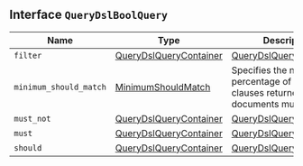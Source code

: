 ## Interface `QueryDslBoolQuery`

| Name | Type | Description |
| - | - | - |
| `filter` | [QueryDslQueryContainer](./QueryDslQueryContainer.md) | [QueryDslQueryContainer](./QueryDslQueryContainer.md)[] | The clause (query) must appear in matching documents. However, unlike `must`, the score of the query will be ignored. |
| `minimum_should_match` | [MinimumShouldMatch](./MinimumShouldMatch.md) | Specifies the number or percentage of `should` clauses returned documents must match. |
| `must_not` | [QueryDslQueryContainer](./QueryDslQueryContainer.md) | [QueryDslQueryContainer](./QueryDslQueryContainer.md)[] | The clause (query) must not appear in the matching documents. Because scoring is ignored, a score of `0` is returned for all documents. |
| `must` | [QueryDslQueryContainer](./QueryDslQueryContainer.md) | [QueryDslQueryContainer](./QueryDslQueryContainer.md)[] | The clause (query) must appear in matching documents and will contribute to the score. |
| `should` | [QueryDslQueryContainer](./QueryDslQueryContainer.md) | [QueryDslQueryContainer](./QueryDslQueryContainer.md)[] | The clause (query) should appear in the matching document. |
